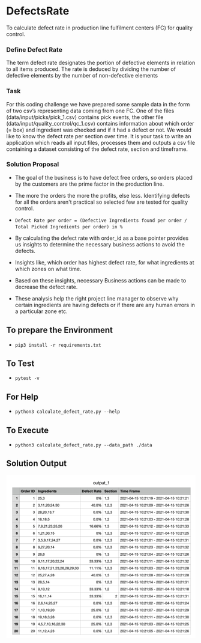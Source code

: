 # DefectsRate
To calculate defect rate in production line fulfilment centers (FC) for quality control.


### Define Defect Rate
The term defect rate designates the portion of defective elements in relation to all items produced. The rate is deduced by dividing the number of defective elements by the number of non-defective elements

### Task
For this coding challenge we have prepared some sample data in the form of two csv’s representing data coming from one FC. One of the files (data/input/picks/pick_1.csv)
contains pick events, the other file (data/input/quality_control/qc_1.csv) contains information about which order (= box) and ingredient was checked and if it had a defect or not. We would like to know the defect rate per section over time. It is your task to write an application which reads all input files, processes them and
outputs a csv file containing a dataset consisting of the defect rate, section and
timeframe.

### Solution Proposal
- The goal of the business is to have defect free orders, so orders placed by the customers are the prime factor in the production line. 

- The more the orders the more the profits, else less. Identifying defects for all the orders aren't practical so selected few are tested for quality control.

- `Defect Rate per order = (Defective Ingredients found per order / Total Picked Ingredients per order) in %`

- By calculating the defect rate with order_id as a base pointer provides us insights to determine the necessary business actions to avoid the defects. 

- Insights like, which order has highest defect rate, for what ingredients at which zones on what time.

- Based on these insights, necessary Business actions can be made to decrease the defect rate. 

- These analysis help the right project line manager to observe why certain ingredients are having defects or if there are any human errors in a particular zone etc.


## To prepare the Environment
- `pip3 install -r requirements.txt`

## To Test
- `pytest -v`

## For Help
- `python3 calculate_defect_rate.py --help`

## To Execute
- `python3 calculate_defect_rate.py --data_path ./data`

## Solution Output
![Output File](./output_solution.png)
